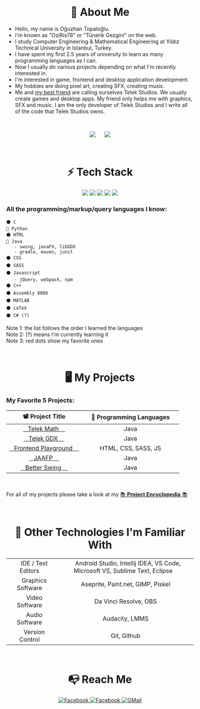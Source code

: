 




<h1 align="center"> 🚀 About Me</h1>

- Hello, my name is Oğuzhan Topaloğlu.
- I'm known as "OziRis78" or "Tünerik Gezgini" on the web.
- I study Computer Engineering & Mathematical Engineering at Yıldız Technical University in Istanbul, Turkey.
- I have spent my first 2.5 years of university to learn as many programming languages as I can.
- Now I usually do various projects depending on what I'm recently interested in.
- I'm interested in game, frontend and desktop application development.
- My hobbies are doing pixel art, creating SFX, creating music.
- Me and <a href="https://www.facebook.com/yunus.cay.986">my best friend</a> are calling ourselves Telek Studios. We usually create games and desktop apps. My friend only helps me with graphics, SFX and music. I am the only developer of Telek Studios and I write all of the code that Telek Studios owns.


<br>


<p align="center">
<img src="https://github-readme-stats.vercel.app/api?username=oziris78&show_icons=true&count_private=true&theme=dracula&include_all_commits=true">
   &nbsp;&nbsp;&nbsp;&nbsp;
<img src="https://github-readme-stats.vercel.app/api/top-langs/?username=oziris78&layout=compact&theme=dracula&langs_count=10">
</p>







<br>

<h1 align="center"> ⚡ Tech Stack </h1>

<div align="center">
   <img src="https://img.shields.io/badge/C-00599C?style=for-the-badge&logo=c&logoColor=white">
   <img src="https://img.shields.io/badge/C%2B%2B-00599C?style=for-the-badge&logo=c%2B%2B&logoColor=white">
   <img src="https://img.shields.io/badge/Python-14354C?style=for-the-badge&logo=python&logoColor=white">
   <img src="https://img.shields.io/badge/JavaScript-323330?style=for-the-badge&logo=javascript&logoColor=F7DF1E">
   <img src="https://img.shields.io/badge/Java-ED8B00?style=for-the-badge&logo=java&logoColor=white">
</div>



### All the programming/markup/query languages I know:

```
⚫ C
🔴 Python
⚫ HTML
🔴 Java
   - swing, javaFX, libGDX
   - gradle, maven, junit
⚫ CSS
⚫ SASS
⚫ Javascript
   - jQuery, webpack, npm
⚫ C++
⚫ Assembly 8086
⚫ MATLAB
⚫ LaTeX
⚫ C# (?)
```

Note 1: the list follows the order I learned the languages <br>
Note 2: (?) means I'm currently learning it <br>
Note 3: red dots show my favorite ones <br>






<br>

<h1 align="center">🖥 My Projects</h1>

### My Favorite 5 Projects:

|      &nbsp; &nbsp; 📽 Project Title &nbsp; &nbsp;         |     &nbsp; &nbsp; 📑 Programming Languages &nbsp; &nbsp;     |
|  :-----------------:  |  :-----------------:  |
|  <a href="https://github.com/oziris78/telek-math"> &nbsp;&nbsp; Telek Math  &nbsp; &nbsp; </a> |  Java  |
|  <a href="https://github.com/oziris78/telek-gdx"> &nbsp;&nbsp; Telek GDX  &nbsp; &nbsp; </a>  |  Java  |  
|  <a href="https://github.com/oziris78/frontend_playground"> &nbsp;&nbsp; Frontend Playground &nbsp; &nbsp; </a>  |  HTML, CSS, SASS, JS  |
|  <a href="https://github.com/oziris78/jaafp"> &nbsp;&nbsp; JAAFP &nbsp; &nbsp; </a>  |  Java  |
|  <a href="https://github.com/oziris78/better-swing"> &nbsp;&nbsp; Better Swing &nbsp; &nbsp; </a>  |  Java  |

<br>

For all of my projects please take a look at my <a href="https://github.com/oziris78/oziris78/blob/main/projects.md">📚 **Project Encyclopedia** 📚</a>









<br>

<h1 align="center"> 🚄 Other Technologies I'm Familiar With </h1>

<table>
<tr>
    <td align="center"> &nbsp;&nbsp; IDE / Text Editors &nbsp;&nbsp; </td>
    <td align="center"> &nbsp;&nbsp; Android Studio, Intellij IDEA, VS Code, Microsoft VS, Sublime Text, Eclipse &nbsp;&nbsp; </td>
</tr>
<tr>
    <td align="center"> &nbsp;&nbsp; Graphics Software &nbsp;&nbsp; </td>
    <td align="center"> &nbsp;&nbsp; Aseprite, Paint.net, GIMP, Piskel &nbsp;&nbsp; </td>
</tr>
<tr>
    <td align="center"> &nbsp;&nbsp; Video Software &nbsp;&nbsp; </td>
    <td align="center"> &nbsp;&nbsp; Da Vinci Resolve, OBS &nbsp;&nbsp; </td>
</tr>
<tr>
    <td align="center"> &nbsp;&nbsp; Audio Software &nbsp;&nbsp; </td>
    <td align="center"> &nbsp;&nbsp; Audacity, LMMS &nbsp;&nbsp; </td>
</tr>
<tr>
    <td align="center"> &nbsp;&nbsp; Version Control &nbsp;&nbsp; </td>
    <td align="center"> &nbsp;&nbsp; Git, Github &nbsp;&nbsp; </td>
</tr>
</table>








<br>

<h1 align="center">📭 Reach Me</h1>

<div align="center">
   
<a href="https://www.linkedin.com/in/o%C4%9Fuzhan-topalo%C4%9Flu-787b2b205/">
<img src="https://img.shields.io/badge/LinkedIn-0077B5?style=for-the-badge&logo=linkedin&logoColor=white" title="Facebook">
</a>
   
<a href="https://www.instagram.com/tunerikgezgini79/">
<img src="https://img.shields.io/badge/Instagram-E4405F?style=for-the-badge&logo=instagram&logoColor=white" title="Facebook">
</a>
   
<a href="mailto:oguzhantg3@gmail.com">
<img src="https://img.shields.io/badge/Gmail-D14836?style=for-the-badge&logo=gmail&logoColor=white" title="GMail">
</a>

</div>








